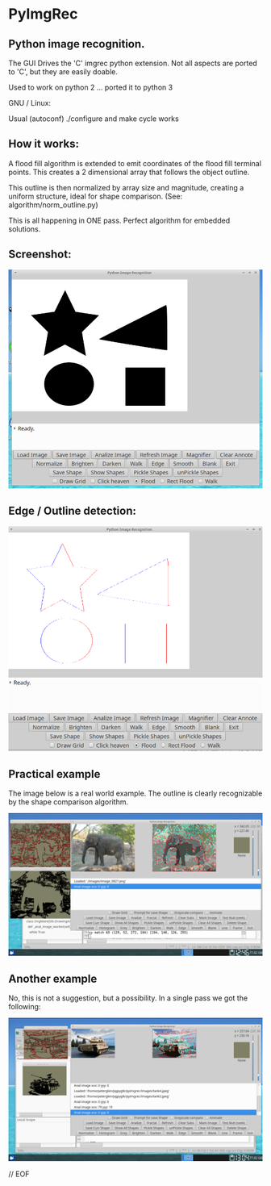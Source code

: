 # PyImgRec

##  Python image recognition.

 The GUI Drives the 'C' imgrec python extension. Not all aspects are ported to 'C',
but they are easily doable.

  Used to work on python 2 ... ported it to python 3

GNU / Linux:

 Usual (autoconf) ./configure and make cycle works

## How it works:

  A flood fill algorithm is extended to emit coordinates of the flood fill terminal points.
This creates a 2 dimensional array that follows the object outline.

 This outline is then normalized by array size and magnitude, creating a uniform structure,
ideal for shape comparison.  (See: algorithm/norm_outline.py)

 This is all happening in ONE pass. Perfect algorithm for embedded solutions.

## Screenshot:

![Screen Shot](screen.png)

## Edge / Outline detection:

![Screen Shot of Edge Detection](screen_edge.png)

## Practical example

  The image below is a real world example. The outline is clearly recognizable
by the shape comparison algorithm.

![Elephant](elephant.png)

## Another example

 No, this is not a suggestion, but a possibility. In a single pass we got the following:

![Tank](tank.png)

// EOF
